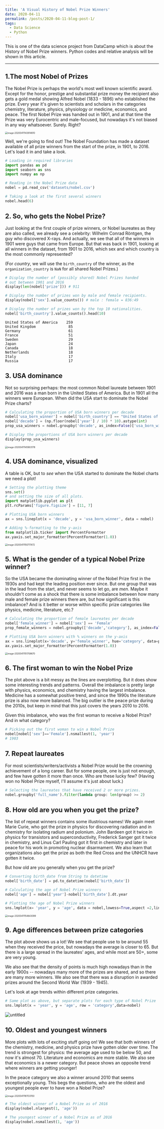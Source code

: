 ```yaml
---
title: 'A Visual History of Nobel Prize Winners'
date: 2020-04-11
permalink: /posts/2020-04-11-blog-post-1/
tags:
  - Data Science
  - Python
---
```


This is one of the data science project from DataCamp which is about the History of Nobel Prize winners. Python codes and relative analysis will be shown in this article. 

------

## 1.**The most Nobel of Prizes**

The Nobel Prize is perhaps the world's most well known scientific award. Except for the honor, prestige and substantial prize money the recipient also gets a gold medal showing Alfred Nobel (1833 - 1896) who established the prize. Every year it's given to scientists and scholars in the categories chemistry, literature, physics, physiology or medicine, economics, and peace. The first Nobel Prize was handed out in 1901, and at that time the Prize was very Eurocentric and male-focused, but nowadays it's not biased in any way whatsoever. Surely. Right? <br/>

<img src="https://raw.githubusercontent.com/zhikuanquan/zhikuanquan.github.io/master/img/image-20200411143814610.png" alt="image-20200411143814610" style="zoom:50%;" />

Well, we're going to find out! The Nobel Foundation has made a dataset available of all prize winners from the start of the prize, in 1901, to 2016. Let's load it in and take a look.

```python
# Loading in required libraries
import pandas as pd
import seaborn as sns
import numpy as np

# Reading in the Nobel Prize data
nobel = pd.read_csv('datasets/nobel.csv')

# Taking a look at the first several winners
nobel.head(6)
```

## 2. So, who gets the Nobel Prize?

Just looking at the first couple of prize winners, or Nobel laureates as they are also called, we already see a celebrity: Wilhelm Conrad Röntgen, the guy who discovered X-rays. And actually, we see that all of the winners in 1901 were guys that came from Europe. But that was back in 1901, looking at all winners in the dataset, from 1901 to 2016, which sex and which country is the most commonly represented?  <br/>

(For *country*, we will use the `birth_country` of the winner, as the `organization_country` is `NaN` for all shared Nobel Prizes.)

```python
# Display the number of (possibly shared) Nobel Prizes handed
# out between 1901 and 2016
display(len(nobel['prize'])) # 911

# Display the number of prizes won by male and female recipients.
display(nobel['sex'].value_counts()) # male : female = 836:49

# Display the number of prizes won by the top 10 nationalities.
nobel['birth_country'].value_counts().head(10)

```

```text
United States of America    259
United Kingdom               85
Germany                      61
France                       51
Sweden                       29
Japan                        24
Canada                       18
Netherlands                  18
Italy                        17
Russia                       17
```

## **3. USA dominance**

Not so surprising perhaps: the most common Nobel laureate between 1901 and 2016 was a man born in the United States of America. But in 1901 all the winners were European. When did the USA start to dominate the Nobel Prize charts?

```python
# Calculating the proportion of USA born winners per decade
nobel['usa_born_winner'] = nobel['birth_country'] == "United States of America"
nobel['decade'] = (np.floor(nobel['year'] / 10) * 10).astype(int)
prop_usa_winners = nobel.groupby('decade', as_index=False)['usa_born_winner'].mean()

# Display the proportions of USA born winners per decade
display(prop_usa_winners)
```

<img src="https://raw.githubusercontent.com/zhikuanquan/zhikuanquan.github.io/master/img/image-20200411145903178.png" alt="image-20200411145903178" style="zoom:50%;" />

## **4. USA dominance, visualized**

A table is OK, but to *see* when the USA started to dominate the Nobel charts we need a plot!

```python
# Setting the plotting theme
sns.set()
# and setting the size of all plots.
import matplotlib.pyplot as plt
plt.rcParams['figure.figsize'] = [11, 7]

# Plotting USA born winners 
ax = sns.lineplot(x = 'decade', y = 'usa_born_winner', data = nobel)

# Adding %-formatting to the y-axis
from matplotlib.ticker import PercentFormatter
ax.yaxis.set_major_formatter(PercentFormatter(1.0))
```

<img src="https://raw.githubusercontent.com/zhikuanquan/zhikuanquan.github.io/master/img/image-20200411150717472.png" alt="image-20200411150717472" style="zoom:50%;" />

## **5. What is the gender of a typical Nobel Prize winner?**

So the USA became the dominating winner of the Nobel Prize first in the 1930s and had kept the leading position ever since. But one group that was in the lead from the start, and never seems to let go, are *men*. Maybe it shouldn't come as a shock that there is some imbalance between how many male and female prize winners there are, but how significant is this imbalance? And is it better or worse within specific prize categories like physics, medicine, literature, etc.?

```python
# Calculating the proportion of female laureates per decade
nobel['female_winner'] = nobel['sex'] == 'Female'
prop_female_winners = nobel.groupby(['decade','category'], as_index=False)['female_winner'].mean()

# Plotting USA born winners with % winners on the y-axis
ax = sns.lineplot(x='decade', y='female_winner', hue='category', data=prop_female_winners)
ax.yaxis.set_major_formatter(PercentFormatter(1.0))
```

<img src="https://raw.githubusercontent.com/zhikuanquan/zhikuanquan.github.io/master/img/image-20200411151708670.png" alt="image-20200411151708670" style="zoom:50%;" />

## **6. The first woman to win the Nobel Prize**

The plot above is a bit messy as the lines are overplotting. But it does show some interesting trends and patterns. Overall the imbalance is pretty large with physics, economics, and chemistry having the largest imbalance. Medicine has a somewhat positive trend, and since the 1990s the literature prize is also now more balanced. The big outlier is the peace prize during the 2010s, but keep in mind that this just covers the years 2010 to 2016. <br/>

Given this imbalance, who was the first woman to receive a Nobel Prize? And in what category?

```python
# Picking out the first woman to win a Nobel Prize
nobel[nobel['sex']=='Female'].nsmallest(1, 'year')
# 1903
```

## **7. Repeat laureates**

For most scientists/writers/activists a Nobel Prize would be the crowning achievement of a long career. But for some people, one is just not enough, and few have gotten it more than once. Who are these lucky few? (Having won no Nobel Prize myself, I'll assume it's just about luck.)

```python
# Selecting the laureates that have received 2 or more prizes.
nobel.groupby('full_name').filter(lambda group: len(group) >= 2)
```

## **8. How old are you when you get the prize?**

The list of repeat winners contains some illustrious names! We again meet Marie Curie, who got the prize in physics for discovering radiation and in chemistry for isolating radium and polonium. John Bardeen got it twice in physics for transistors and superconductivity, Frederick Sanger got it twice in chemistry, and Linus Carl Pauling got it first in chemistry and later in peace for his work in promoting nuclear disarmament. We also learn that organizations also get the prize as both the Red Cross and the UNHCR have gotten it twice.<br/>

But how old are you generally when you get the prize?

```python
# Converting birth_date from String to datetime
nobel['birth_date'] = pd.to_datetime(nobel['birth_date'])

# Calculating the age of Nobel Prize winners
nobel['age'] = nobel['year']-nobel['birth_date'].dt.year

# Plotting the age of Nobel Prize winners
sns.lmplot(x= 'year', y = 'age', data = nobel,lowess=True,aspect =2,line_kws={'color' : 'black'})
```

<img src="https://raw.githubusercontent.com/zhikuanquan/zhikuanquan.github.io/master/img/image-20200411154643099.png" alt="image-20200411154643099" style="zoom:50%;" />

## **9. Age differences between prize categories**

The plot above shows us a lot! We see that people use to be around 55 when they received the price, but nowadays the average is closer to 65. But there is a large spread in the laureates' ages, and while most are 50+, some are very young. <br/>

We also see that the density of points is much high nowadays than in the early 1900s -- nowadays many more of the prizes are shared, and so there are many more winners. We also see that there was a disruption in awarded prizes around the Second World War (1939 - 1945). <br/>

Let's look at age trends within different prize categories.

```python
# Same plot as above, but separate plots for each type of Nobel Prize
sns.lmplot(x = 'year', y = 'age', row = 'category',data=nobel)
```

![untitled](https://raw.githubusercontent.com/zhikuanquan/zhikuanquan.github.io/master/img/untitled.png)

## **10. Oldest and youngest winners**

More plots with lots of exciting stuff going on! We see that both winners of the chemistry, medicine, and physics prize have gotten older over time. The trend is strongest for physics: the average age used to be below 50, and now it's almost 70. Literature and economics are more stable. We also see that economics is a newer category. But peace shows an opposite trend where winners are getting younger!  <br/>

In the peace category we also a winner around 2010 that seems exceptionally young. This begs the questions, who are the oldest and youngest people ever to have won a Nobel Prize?

<img src="https://raw.githubusercontent.com/zhikuanquan/zhikuanquan.github.io/master/img/image-20200411161133150.png" alt="image-20200411161133150" style="zoom:50%;" />

```python
# The oldest winner of a Nobel Prize as of 2016
display(nobel.nlargest(1, 'age'))

# The youngest winner of a Nobel Prize as of 2016
display(nobel.nsmallest(1, 'age'))
```

